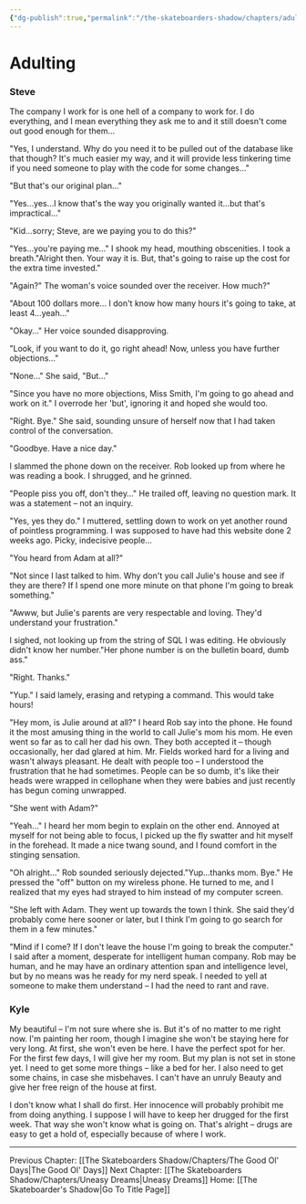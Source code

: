 ```yaml
---
{"dg-publish":true,"permalink":"/the-skateboarders-shadow/chapters/adulting/"}
---
```


# Adulting

### Steve

  

The company I work for is one hell of a company to work for. I do everything, and I mean everything they ask me to and it still doesn't come out good enough for them…

"Yes, I understand. Why do you need it to be pulled out of the database like that though? It's much easier my way, and it will provide less tinkering time if you need someone to play with the code for some changes…"

"But that's our original plan…"

"Yes…yes…I know that's the way you originally wanted it…but that's impractical…"

"Kid…sorry; Steve, are we paying you to do this?"

"Yes…you're paying me…" I shook my head, mouthing obscenities. I took a breath."Alright then. Your way it is. But, that's going to raise up the cost for the extra time invested."

"Again?" The woman's voice sounded over the receiver. How much?"

"About 100 dollars more… I don't know how many hours it's going to take, at least 4…yeah…"

"Okay…" Her voice sounded disapproving.

"Look, if you want to do it, go right ahead! Now, unless you have further objections…"

"None…" She said, "But…"

"Since you have no more objections, Miss Smith, I'm going to go ahead and work on it." I overrode her 'but', ignoring it and hoped she would too.

"Right. Bye." She said, sounding unsure of herself now that I had taken control of the conversation.

"Goodbye. Have a nice day."

I slammed the phone down on the receiver. Rob looked up from where he was reading a book. I shrugged, and he grinned.

"People piss you off, don't they…" He trailed off, leaving no question mark. It was a statement – not an inquiry.

"Yes, yes they do." I muttered, settling down to work on yet another round of pointless programming. I was supposed to have had this website done 2 weeks ago. Picky, indecisive people…

"You heard from Adam at all?"

"Not since I last talked to him. Why don't you call Julie's house and see if they are there? If I spend one more minute on that phone I'm going to break something."

"Awww, but Julie's parents are very respectable and loving. They'd understand your frustration."

I sighed, not looking up from the string of SQL I was editing. He obviously didn't know her number."Her phone number is on the bulletin board, dumb ass."

"Right. Thanks."

"Yup." I said lamely, erasing and retyping a command. This would take hours!

"Hey mom, is Julie around at all?" I heard Rob say into the phone. He found it the most amusing thing in the world to call Julie's mom his mom. He even went so far as to call her dad his own. They both accepted it – though occasionally, her dad glared at him. Mr. Fields worked hard for a living and wasn't always pleasant. He dealt with people too – I understood the frustration that he had sometimes. People can be so dumb, it's like their heads were wrapped in cellophane when they were babies and just recently has begun coming unwrapped.

"She went with Adam?"

"Yeah…" I heard her mom begin to explain on the other end. Annoyed at myself for not being able to focus, I picked up the fly swatter and hit myself in the forehead. It made a nice twang sound, and I found comfort in the stinging sensation.

"Oh alright…" Rob sounded seriously dejected."Yup…thanks mom. Bye." He pressed the "off" button on my wireless phone. He turned to me, and I realized that my eyes had strayed to him instead of my computer screen.

"She left with Adam. They went up towards the town I think. She said they'd probably come here sooner or later, but I think I'm going to go search for them in a few minutes."

"Mind if I come? If I don't leave the house I'm going to break the computer." I said after a moment, desperate for intelligent human company. Rob may be human, and he may have an ordinary attention span and intelligence level, but by no means was he ready for my nerd speak. I needed to yell at someone to make them understand – I had the need to rant and rave.

  

### Kyle

  

My beautiful – I'm not sure where she is. But it's of no matter to me right now. I'm painting her room, though I imagine she won't be staying here for very long. At first, she won't even be here. I have the perfect spot for her. For the first few days, I will give her my room. But my plan is not set in stone yet. I need to get some more things – like a bed for her. I also need to get some chains, in case she misbehaves. I can't have an unruly Beauty and give her free reign of the house at first.

I don't know what I shall do first. Her innocence will probably prohibit me from doing anything. I suppose I will have to keep her drugged for the first week. That way she won't know what is going on. That's alright – drugs are easy to get a hold of, especially because of where I work.

  
  ---
Previous Chapter: [[The Skateboarders Shadow/Chapters/The Good Ol' Days\|The Good Ol' Days]]
Next Chapter: [[The Skateboarders Shadow/Chapters/Uneasy Dreams\|Uneasy Dreams]]
Home: [[The Skateboarder's Shadow\|Go To Title Page]]
  
